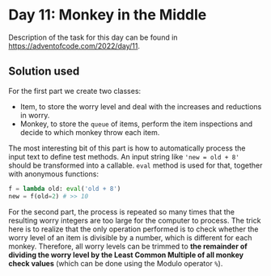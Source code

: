 # Day 11: Monkey in the Middle

Description of the task for this day can be found in https://adventofcode.com/2022/day/11.

## Solution used

For the first part we create two classes:
- Item, to store the worry level and deal with the increases and reductions in worry.
- Monkey, to store the `queue` of items, perform the item inspections and decide to which monkey throw each item.

The most interesting bit of this part is how to automatically process the input text to define test methods. An input string like `'new = old + 8'` should be transformed into a callable. `eval` method is used for that, together with anonymous functions: 
```python
f = lambda old: eval('old + 8')
new = f(old=2) # >> 10
```

For the second part, the process is repeated so many times that the resulting worry integers are too large for the computer to process. The trick here is to realize that the only operation performed is to check whether the worry level of an item is divisible by a number, which is different for each monkey. Therefore, all worry levels can be trimmed to **the remainder of dividing the worry level by the Least Common Multiple of all monkey check values** (which can be done using the Modulo operator `%`). 
